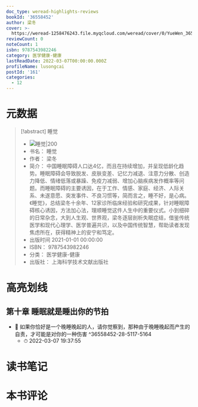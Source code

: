 ```yaml
---
doc_type: weread-highlights-reviews
bookId: '36558452'
author: 梁冬
cover: >-
  https://weread-1258476243.file.myqcloud.com/weread/cover/0/YueWen_36558452/t7_YueWen_36558452.jpg
reviewCount: 0
noteCount: 1
isbn: 9787543982246
category: 医学健康-健康
lastReadDate: 2022-03-07T00:00:00.000Z
profileName: lusongcai
postId: '161'
categories:
  - 12
---
```

# 元数据
> [!abstract] 睡觉
> - ![ 睡觉|200](https://weread-1258476243.file.myqcloud.com/weread/cover/0/YueWen_36558452/t7_YueWen_36558452.jpg)
> - 书名： 睡觉
> - 作者： 梁冬
> - 简介： 中国睡眠障碍人口达4亿，而且在持续增加，并呈现低龄化趋势。睡眠障碍会导致脱发、皮肤变差、记忆力减退、注意力分散、创造力降低、情绪低落或暴躁、免疫力减弱、增加心脑疾病发作概率等问题。而睡眠障碍的主要诱因，在于工作、情感、家庭、经济、人际关系、未遂意愿、突发事件、不良习惯等，简而言之，睡不好，是心病。《睡觉》，总结梁冬十余年、12家诊所临床经验和研究成果，针对睡眠障碍核心诱因，方法加心法，理顺睡觉这件人生中的重要仪式。小到细碎的日常杂念，大到人生观、世界观，梁冬逐层剖析失眠症结，借鉴传统医学和现代心理学、医学普遍共识，以及中国传统智慧，帮助读者发现焦虑所在，获得精神上的安宁和笃定。
> - 出版时间 2021-01-01 00:00:00
> - ISBN： 9787543982246
> - 分类： 医学健康-健康
> - 出版社： 上海科学技术文献出版社

# 高亮划线

## 第十章 睡眠就是睡出你的节拍


- 📌 如果你恰好是一个晚睡晚起的人，请你觉察到，那种由于晚睡晚起而产生的自责，才可能是对你的一种伤害 ^36558452-28-5117-5164
    - ⏱ 2022-03-07 19:37:55 
# 读书笔记

# 本书评论
